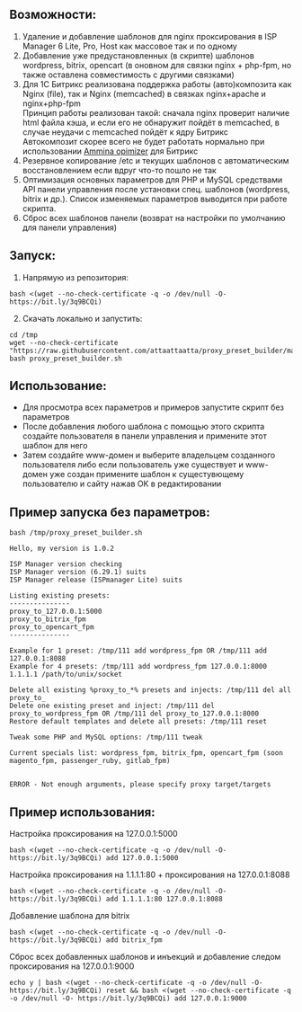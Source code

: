 ## Возможности:

1. Удаление и добавление шаблонов для nginx проксирования в ISP Manager 6 Lite, Pro, Host как массовое так и по одному
2. Добавление уже предустановленных (в скрипте) шаблонов wordpress, bitrix, opencart (в оновном для связки nginx + php-fpm, но также оставлена совместимость с другими связками)
3. Для 1С Битрикс реализована поддержка работы (авто)композита как Nginx (file), так и Nginx (memcached) в связках nginx+apache и nginx+php-fpm
<br> Принцип работы реализован такой: сначала nginx проверит наличие html файла кэша, и если его не обнаружит пойдёт в memcached, в случае неудачи с memcached пойдёт к ядру Битрикс
<br> Автокомпозит скорее всего не будет работать нормально при использовании [Ammina opimizer](http://marketplace.1c-bitrix.ru/solutions/ammina.optimizer/) для Битрикс
5. Резервное копирование /etc и текущих шаблонов с автоматическим восстановлением если вдруг что-то пошло не так
6. Оптимизация основных параметров для PHP и MySQL средствами API панели управления после установки спец. шаблонов (wordpress, bitrix и др.). Список изменяемых параметров выводится при работе скрипта.
7. Сброс всех шаблонов панели (возврат на настройки по умолчанию для панели управления)

## Запуск:
1. Напрямую из репозитория:
```
bash <(wget --no-check-certificate -q -o /dev/null -O- https://bit.ly/3q9BCQi)
```
2. Скачать локально и запустить:
```
cd /tmp 
wget --no-check-certificate "https://raw.githubusercontent.com/attaattaatta/proxy_preset_builder/master/proxy_preset_builder.sh"
bash proxy_preset_builder.sh
```
## Использование:

* Для просмотра всех параметров и примеров запустите скрипт без параметров<br />
* После добавления любого шаблона с помощью этого скрипта создайте пользователя в панели управления и примените этот шаблон для него<br />
* Затем создайте www-домен и выберите владельцем созданного пользователя либо если пользователь уже существует и www-домен уже создан примените шаблон к сущестувющему пользователю и сайту нажав OK в редактировании

## Пример запуска без параметров:
```
bash /tmp/proxy_preset_builder.sh

Hello, my version is 1.0.2

ISP Manager version checking
ISP Manager version (6.29.1) suits
ISP Manager release (ISPmanager Lite) suits

Listing existing presets:
---------------
proxy_to_127.0.0.1:5000
proxy_to_bitrix_fpm
proxy_to_opencart_fpm
---------------

Example for 1 preset: /tmp/111 add wordpress_fpm OR /tmp/111 add 127.0.0.1:8088
Example for 4 presets: /tmp/111 add wordpress_fpm 127.0.0.1:8000 1.1.1.1 /path/to/unix/socket

Delete all existing %proxy_to_*% presets and injects: /tmp/111 del all proxy_to_
Delete one existing preset and inject: /tmp/111 del proxy_to_wordpress_fpm OR /tmp/111 del proxy_to_127.0.0.1:8000
Restore default templates and delete all presets: /tmp/111 reset

Tweak some PHP and MySQL options: /tmp/111 tweak

Current specials list: wordpress_fpm, bitrix_fpm, opencart_fpm (soon magento_fpm, passenger_ruby, gitlab_fpm)


ERROR - Not enough arguments, please specify proxy target/targets
```
## Пример использования:
Настройка проксирования на 127.0.0.1:5000
```
bash <(wget --no-check-certificate -q -o /dev/null -O- https://bit.ly/3q9BCQi) add 127.0.0.1:5000
```
Настройка проксирования на 1.1.1.1:80 + проксирования на 127.0.0.1:8088
```
bash <(wget --no-check-certificate -q -o /dev/null -O- https://bit.ly/3q9BCQi) add 1.1.1.1:80 127.0.0.1:8088
```
Добавление шаблона для bitrix
```
bash <(wget --no-check-certificate -q -o /dev/null -O- https://bit.ly/3q9BCQi) add bitrix_fpm
```
Сброс всех добавленных шаблонов и инъекций и добавление следом проксирования на 127.0.0.1:9000
```
echo y | bash <(wget --no-check-certificate -q -o /dev/null -O- https://bit.ly/3q9BCQi) reset && bash <(wget --no-check-certificate -q -o /dev/null -O- https://bit.ly/3q9BCQi) add 127.0.0.1:9000
```
